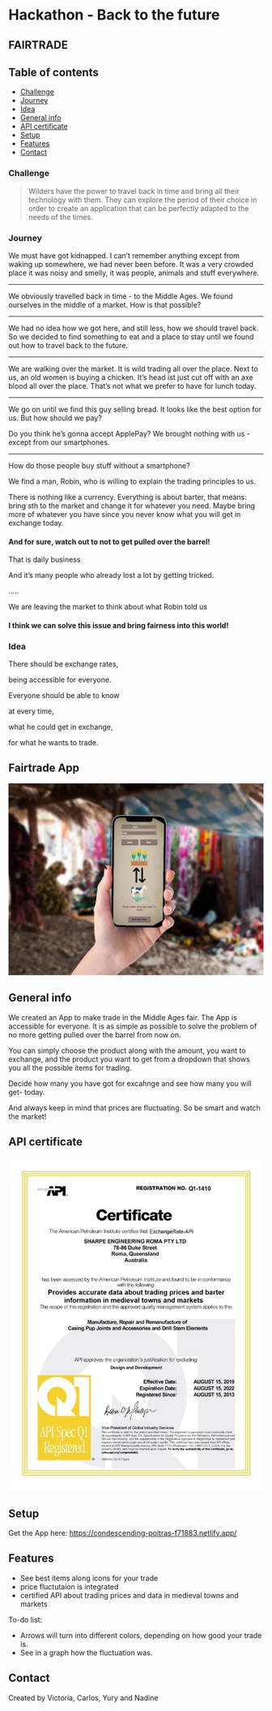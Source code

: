 # Hackathon - Back to the future

## FAIRTRADE


## Table of contents
* [Challenge](#challenge)
* [Journey](#journey)
* [Idea](#idea)
* [General info](#general-info)
* [API certificate](#api-certificate)
* [Setup](#setup)
* [Features](#features)
* [Contact](#contact)


### Challenge
> Wilders have the power to travel back in time and bring all their technology with them. They can explore the period of their choice in order to create an application that can be perfectly adapted to the needs of the times.



### Journey
We must have got kidnapped.
I can’t remember anything
except from waking up somewhere,
we had never been before.
It was a very crowded place
it was noisy and smelly,
it was people, animals and stuff everywhere.

**** 

We obviously travelled back in time -
to the Middle Ages.
We found ourselves in the middle of a market.
How is that possible?

****

We had no idea how we got here,
and still less, how we should travel back.
So we decided to find something to eat and
a place to stay until we found out 
how to travel back to the future.

****

We are walking over the market.
It is wild trading all over the place.
Next to us, an old women is buying a chicken.
It’s head ist just cut off with an axe
blood all over the place.
That’s not what we prefer to have for lunch today.

****

We go on until we find this guy selling bread.
It looks like the best option for us.
But how should we pay?


Do you think he’s gonna accept ApplePay?
We brought nothing with us - 
except from our smartphones.

****

How do those people buy stuff without a smartphone?

We find a man, Robin, who is willing to explain the trading principles to us.

There is nothing like a currency.
Everything is about barter, that means:
bring sth to the market and change it for whatever you need.
Maybe bring more of whatever you have
since you never know what you will get in exchange today.

#### And for sure, watch out to not to get pulled over the barrel!

That is daily business

And it’s many people who already lost a lot by getting tricked.

…..

We are leaving the market to think about what Robin told us

#### I think we can solve this issue and bring fairness into this world!



### Idea

There should be exchange rates,

being accessible for everyone.

Everyone should be able to know 

at every time,

what he could get in exchange, 

for what he wants to trade.


## Fairtrade App
![Fairtrade App](./img/app.jpg)

## General info
We created an App to make trade in the Middle Ages fair.
The App is accessible for everyone.
It is as simple as possible to solve the problem of
no more getting pulled over the barrel from now on.

You can simply choose the product along with the amount,
you want to exchange, and the product you want to get
from a dropdown that shows you 
all the possible items for trading. 

Decide how many you have got for excahnge and
see how many you will get- today.

And always keep in mind that prices are fluctuating.
So be smart and watch the market!


## API certificate
![API certificate](./img/certificate.jpg)


## Setup
Get the App here:
https://condescending-poitras-f71883.netlify.app/


## Features
* See best items along icons for your trade
* price fluctutaion is integrated
* certified API about trading prices and data in medieval towns and markets

To-do list:
* Arrows will turn into different colors, depending on how good your trade is.
* See in a graph how the fluctuation was.


## Contact
Created by Victoria, Carlos, Yury and Nadine






